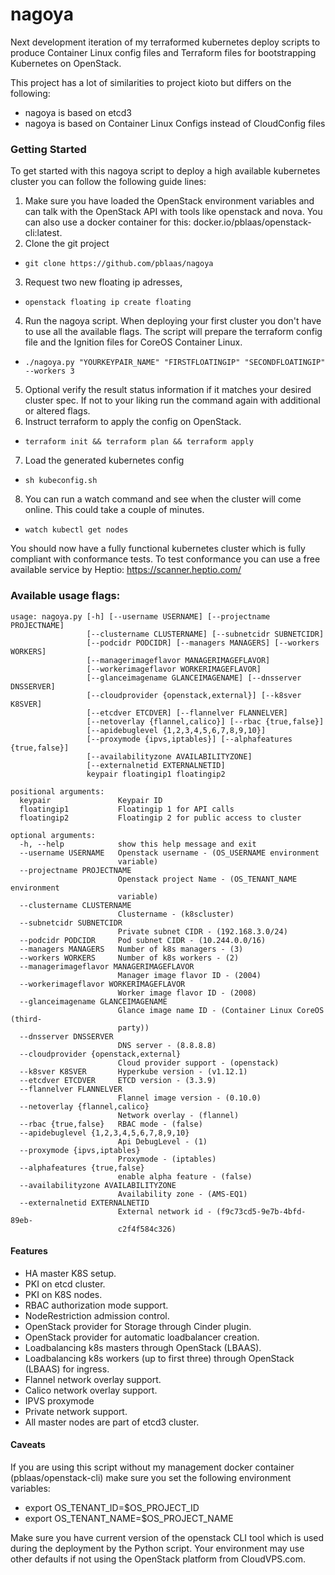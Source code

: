 # nagoya
Next development iteration of my terraformed kubernetes deploy scripts to produce Container Linux config files and Terraform files for bootstrapping Kubernetes on OpenStack.

This project has a lot of similarities to project kioto but differs on the following:
* nagoya is based on etcd3
* nagoya is based on Container Linux Configs instead of CloudConfig files


### Getting Started

To get started with this nagoya script to deploy a high available kubernetes cluster you can follow the following guide lines:
1. Make sure you have loaded the OpenStack environment variables and can talk with the OpenStack API with tools like openstack and nova. You can also use a docker container for this: docker.io/pblaas/openstack-cli:latest.
2. Clone the git project
  * `git clone https://github.com/pblaas/nagoya`
3. Request two new floating ip adresses,
  * `openstack floating ip create floating`
4. Run the nagoya script. When deploying your first cluster you don't have to use all the available flags. The script will prepare the terraform config file and the Ignition files for CoreOS Container Linux.
  * `./nagoya.py "YOURKEYPAIR_NAME" "FIRSTFLOATINGIP" "SECONDFLOATINGIP" --workers 3`
5. Optional verify the result status information if it matches your desired cluster spec. If not to your liking run the command again with additional or altered flags.
6. Instruct terraform to apply the config on OpenStack.
  * `terraform init && terraform plan && terraform apply`
7. Load the generated kubernetes config
  * `sh kubeconfig.sh`
8. You can run a watch command and see when the cluster will come online. This could take a couple of minutes.
  * `watch kubectl get nodes`

You should now have a fully functional kubernetes cluster which is fully compliant with conformance tests. To test conformance you can use a free available service by Heptio: https://scanner.heptio.com/

### Available usage flags:
```
usage: nagoya.py [-h] [--username USERNAME] [--projectname PROJECTNAME]
                 [--clustername CLUSTERNAME] [--subnetcidr SUBNETCIDR]
                 [--podcidr PODCIDR] [--managers MANAGERS] [--workers WORKERS]
                 [--managerimageflavor MANAGERIMAGEFLAVOR]
                 [--workerimageflavor WORKERIMAGEFLAVOR]
                 [--glanceimagename GLANCEIMAGENAME] [--dnsserver DNSSERVER]
                 [--cloudprovider {openstack,external}] [--k8sver K8SVER]
                 [--etcdver ETCDVER] [--flannelver FLANNELVER]
                 [--netoverlay {flannel,calico}] [--rbac {true,false}]
                 [--apidebuglevel {1,2,3,4,5,6,7,8,9,10}]
                 [--proxymode {ipvs,iptables}] [--alphafeatures {true,false}]
                 [--availabilityzone AVAILABILITYZONE]
                 [--externalnetid EXTERNALNETID]
                 keypair floatingip1 floatingip2

positional arguments:
  keypair               Keypair ID
  floatingip1           Floatingip 1 for API calls
  floatingip2           Floatingip 2 for public access to cluster

optional arguments:
  -h, --help            show this help message and exit
  --username USERNAME   Openstack username - (OS_USERNAME environment
                        variable)
  --projectname PROJECTNAME
                        Openstack project Name - (OS_TENANT_NAME environment
                        variable)
  --clustername CLUSTERNAME
                        Clustername - (k8scluster)
  --subnetcidr SUBNETCIDR
                        Private subnet CIDR - (192.168.3.0/24)
  --podcidr PODCIDR     Pod subnet CIDR - (10.244.0.0/16)
  --managers MANAGERS   Number of k8s managers - (3)
  --workers WORKERS     Number of k8s workers - (2)
  --managerimageflavor MANAGERIMAGEFLAVOR
                        Manager image flavor ID - (2004)
  --workerimageflavor WORKERIMAGEFLAVOR
                        Worker image flavor ID - (2008)
  --glanceimagename GLANCEIMAGENAME
                        Glance image name ID - (Container Linux CoreOS (third-
                        party))
  --dnsserver DNSSERVER
                        DNS server - (8.8.8.8)
  --cloudprovider {openstack,external}
                        Cloud provider support - (openstack)
  --k8sver K8SVER       Hyperkube version - (v1.12.1)
  --etcdver ETCDVER     ETCD version - (3.3.9)
  --flannelver FLANNELVER
                        Flannel image version - (0.10.0)
  --netoverlay {flannel,calico}
                        Network overlay - (flannel)
  --rbac {true,false}   RBAC mode - (false)
  --apidebuglevel {1,2,3,4,5,6,7,8,9,10}
                        Api DebugLevel - (1)
  --proxymode {ipvs,iptables}
                        Proxymode - (iptables)
  --alphafeatures {true,false}
                        enable alpha feature - (false)
  --availabilityzone AVAILABILITYZONE
                        Availability zone - (AMS-EQ1)
  --externalnetid EXTERNALNETID
                        External network id - (f9c73cd5-9e7b-4bfd-89eb-
                        c2f4f584c326)
```

#### Features
* HA master K8S setup.
* PKI on etcd cluster.
* PKI on K8S nodes.
* RBAC authorization mode support.
* NodeRestriction admission control.
* OpenStack provider for Storage through Cinder plugin.
* OpenStack provider for automatic loadbalancer creation.
* Loadbalancing k8s masters through OpenStack (LBAAS).
* Loadbalancing k8s workers (up to first three) through OpenStack (LBAAS) for ingress.
* Flannel network overlay support.
* Calico network overlay support.
* IPVS proxymode
* Private network support.
* All master nodes are part of etcd3 cluster.

#### Caveats
If you are using this script without my management docker container (pblaas/openstack-cli) make sure you set the following environment variables:

* export OS_TENANT_ID=$OS_PROJECT_ID
* export OS_TENANT_NAME=$OS_PROJECT_NAME

Make sure you have current version of the openstack CLI tool which is used during the deployment by the Python script.
Your environment may use other defaults if not using the OpenStack platform from CloudVPS.com.

